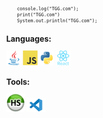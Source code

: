         console.log("TGG.com");
        print("TGG.com")
        System.out.println("TGG.com");
    


## Languages:
<p align="left"> <a href="#"><img src="https://raw.githubusercontent.com/devicons/devicon/master/icons/java/java-original.svg" alt="java" width="40" height="40"/></a> <a href="#"><img src="https://raw.githubusercontent.com/devicons/devicon/master/icons/javascript/javascript-original.svg" alt="javascript" width="40" height="40"/></a> <a href="#"><img src="https://raw.githubusercontent.com/devicons/devicon/master/icons/python/python-original.svg" alt="python" width="40" height="40"/></a> <a href="#"><img src="https://raw.githubusercontent.com/devicons/devicon/master/icons/react/react-original-wordmark.svg" alt="react" width="40" height="40"/></a> </p>

## Tools:
<p align="left"> <img width="50px" src="./picture/heidi.png" /> <img width="50px" src="./picture/vscode.png" /> </p>



